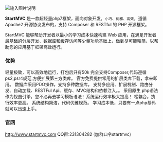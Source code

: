  ![输入图片说明](https://img.kancloud.cn/a0/3f/a03fbd0f272ec563a545ab568995c1eb_557x223.png "在这里输入图片标题")

**StartMVC** 是一款超轻量php7框架，面向对象开发，`小巧、优雅、高效`，遵循 Apache2 开源协议发布的，支持 Composer 和 RESTful 的 PHP 开源框架。

StartMVC 能够帮助开发者以最小的学习成本快速构建 Web 应用，在满足开发者最基础的分层开发、数据库和缓存访问等少量功能基础上，做到尽可能精简，以帮助您的应用基于框架高效运行。

### 优势


轻量极致，可以高效地运行，打包后只有50k
完全支持Composer,代码遵循ps2,psr4规范,方便扩展第三方类库。
官方免费提供常用的扩展类库下载，拿来即用。
数据库采用PDO操作，支持多种数据库。
支持多应用、扩展机制、路由分发、自动加载、RESTFul Api、缓存、MVC结构和依赖注入。。
采用原生 php语法作为视图引擎，您不必再去学习模板语法！系统运行效率极大提高！
松耦合，执行效率更高。
系统结构简洁，代码优雅规范。
学习成本低，只要有一点php基码就可以迅速上手。

### 官网
http://www.startmvc.com
QQ群:231304282   (加群口令startmvc)
